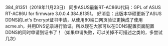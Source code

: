 384_81351（2019年11月23日）
同步ASUS最新RT-AC86U代码：GPL of ASUS RT-AC86U for firmware 3.0.0.4.384.81351。
好消息：此版本华硕更新了ASUS DDNS的Let's Encrypt证书申请，从使用80端口网页验证更换成了使用acme.sh，并用DNS记录进行验证。所以现在大家可以在DDNS配置页面配置DDNS的同时申请到证书了！（如果申请失败，可以关掉不可描述之类的，多尝试几次）